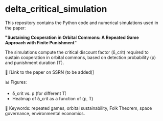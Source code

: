 # delta_critical_simulation

This repository contains the Python code and numerical simulations used in the paper:

**"Sustaining Cooperation in Orbital Commons: A Repeated Game Approach with Finite Punishment"**

The simulations compute the critical discount factor (δ_crit) required to sustain cooperation in orbital commons, based on detection probability (p) and punishment duration (T).

📄 [Link to the paper on SSRN (to be added)]

📊 Figures:
- δ_crit vs. p (for different T)
- Heatmap of δ_crit as a function of (p, T)

🧠 Keywords: repeated games, orbital sustainability, Folk Theorem, space governance, environmental economics.
